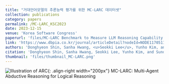 ```yaml
---
title: "거대언어모델의 추론능력 평가를 위한 MC-LARC 데이터셋"
collection: publications
category: papers
permalink: /MC-LARC_KSC2023
date: 2023-12-15
venue: 'Korea Software Congress'
paperurl: 'files/MC-LARC Benchmark to Measure LLM Reasoning Capability.pdf'
link: 'https://www.dbpia.co.kr/journal/articleDetail?nodeId=NODE11705112'
authors: 'Donghyeon Shin, Sanha Hwang, <u>Seokki Lee</u>, Yunho Kim, and Sundong Kim' 
citation: 'Donghyeon Shin, Sanha Hwang, Seokki Lee, Yunho Kim, and Sundong Kim, (2023). &quot;MC-LARC: Multi-Agent Abductive Reasoning for Logical Reasoning.&quot; <i>Korea Software Congress 2023</i>.'
thumbnail: 'files/thumbnail_MC-LARC.png'
---
```


![Illustration of ARC](/images/500x300.png){: .align-right width="200px"}
MC-LARC: Multi-Agent Abductive Reasoning for Logical Reasoning
